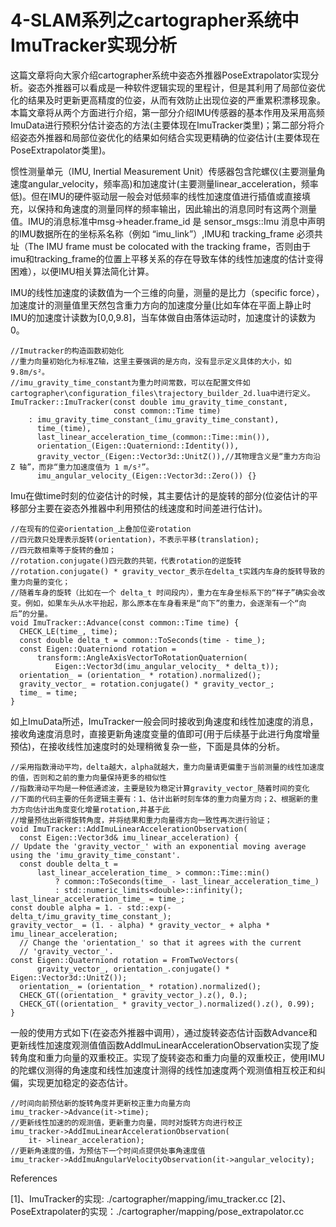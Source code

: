 # 4-SLAM系列之cartographer系统中ImuTracker实现分析

这篇文章将向大家介绍cartographer系统中姿态外推器PoseExtrapolator实现分析。姿态外推器可以看成是一种软件逻辑实现的里程计，但是其利用了局部位姿优化的结果及时更新更高精度的位姿，从而有效防止出现位姿的严重累积漂移现象。本篇文章将从两个方面进行介绍，第一部分介绍IMU传感器的基本作用及采用高频ImuData进行预积分估计姿态的方法(主要体现在ImuTracker类里)；第二部分将介绍姿态外推器和局部位姿优化的结果如何结合实现更精确的位姿估计(主要体现在PoseExtrapolator类里)。

惯性测量单元（IMU, Inertial Measurement Unit）传感器包含陀螺仪(主要测量角速度angular_velocity，频率高)和加速度计(主要测量linear_acceleration，频率低)。但在IMU的硬件驱动层一般会对低频率的线性加速度值进行插值或直接填充，以保持和角速度的测量同样的频率输出，因此输出的消息同时有这两个测量值。IMU的消息标准中msg->header.frame_id 是 sensor_msgs::Imu 消息中声明的IMU数据所在的坐标系名称（例如 “imu_link”）,IMU和 tracking_frame 必须共址（The IMU frame must be colocated with the tracking frame，否则由于imu和tracking_frame的位置上平移关系的存在导致车体的线性加速度的估计变得困难），以便IMU相关算法简化计算。

IMU的线性加速度的读数值为一个三维的向量，测量的是比力（specific force），加速度计的测量值里天然包含重力方向的加速度分量(比如车体在平面上静止时IMU的加速度计读数为[0,0,9.8]，当车体做自由落体运动时，加速度计的读数为0。

```
//Imutracker的构造函数初始化
//重力向量初始化为标准Z轴，这里主要强调的是方向，没有显示定义具体的大小，如9.8m/s²。
//imu_gravity_time_constant为重力时间常数，可以在配置文件如cartographer\configuration_files\trajectory_builder_2d.lua中进行定义。
ImuTracker::ImuTracker(const double imu_gravity_time_constant,
                       const common::Time time)
    : imu_gravity_time_constant_(imu_gravity_time_constant),
      time_(time),
      last_linear_acceleration_time_(common::Time::min()),
      orientation_(Eigen::Quaterniond::Identity()),
      gravity_vector_(Eigen::Vector3d::UnitZ()),//其物理含义是“重力方向沿 Z 轴”，而非“重力加速度值为 1 m/s²”。
      imu_angular_velocity_(Eigen::Vector3d::Zero()) {}
```

Imu在做time时刻的位姿估计的时候，其主要估计的是旋转的部分(位姿估计的平移部分主要在姿态外推器中利用预估的线速度和时间差进行估计)。

```
//在现有的位姿orientation_上叠加位姿rotation
//四元数只处理表示旋转(orientation)，不表示平移(translation);
//四元数相乘等于旋转的叠加；
//rotation.conjugate()四元数的共轭，代表rotation的逆旋转
//rotation.conjugate() * gravity_vector_表示在delta_t实践内车身的旋转导致的重力向量的变化；
//随着车身的旋转（比如在一个 delta_t 时间段内），重力在车身坐标系下的“样子”确实会改变。例如，如果车头从水平抬起，那么原本在车身看来是“向下”的重力，会逐渐有一个“向后”的分量。
void ImuTracker::Advance(const common::Time time) {
  CHECK_LE(time_, time);
  const double delta_t = common::ToSeconds(time - time_);
  const Eigen::Quaterniond rotation =
      transform::AngleAxisVectorToRotationQuaternion(
          Eigen::Vector3d(imu_angular_velocity_ * delta_t));
  orientation_ = (orientation_ * rotation).normalized();
  gravity_vector_ = rotation.conjugate() * gravity_vector_;
  time_ = time;
}
```

如上ImuData所述，ImuTracker一般会同时接收到角速度和线性加速度的消息，接收角速度消息时，直接更新角速度变量的值即可(用于后续基于此进行角度增量预估)，在接收线性加速度时的处理稍微复杂一些，下面是具体的分析。

```
//采用指数滑动平均，delta越大，alpha就越大，重力向量请更偏重于当前测量的线性加速度的值，否则和之前的重力向量保持更多的相似性
//指数滑动平均是一种低通滤波，主要是较为稳定计算gravity_vector_随着时间的变化
//下面的代码主要的任务逻辑主要有：1、估计出新时刻车体的重力向量方向；2、根据新的重力方向估计出角度变化增量rotation,并基于此
//增量预估出新得旋转角度，并将结果和重力向量得方向一致性再次进行验证；
void ImuTracker::AddImuLinearAccelerationObservation(
  const Eigen::Vector3d& imu_linear_acceleration) {
// Update the 'gravity_vector_' with an exponential moving average using the 'imu_gravity_time_constant'.
  const double delta_t =
      last_linear_acceleration_time_ > common::Time::min()
          ? common::ToSeconds(time_ - last_linear_acceleration_time_)
          : std::numeric_limits<double>::infinity();
last_linear_acceleration_time_ = time_;
const double alpha = 1. - std::exp(-delta_t/imu_gravity_time_constant_);
gravity_vector_ = (1. - alpha) * gravity_vector_ + alpha * imu_linear_acceleration;
  // Change the 'orientation_' so that it agrees with the current
  // 'gravity_vector_'.
const Eigen::Quaterniond rotation = FromTwoVectors(
      gravity_vector_, orientation_.conjugate() * Eigen::Vector3d::UnitZ());
  orientation_ = (orientation_ * rotation).normalized();
  CHECK_GT((orientation_ * gravity_vector_).z(), 0.);
  CHECK_GT((orientation_ * gravity_vector_).normalized().z(), 0.99);
}
```

一般的使用方式如下(在姿态外推器中调用），通过旋转姿态估计函数Advance和更新线性加速度观测值值函数AddImuLinearAccelerationObservation实现了旋转角度和重力向量的双重校正。实现了旋转姿态和重力向量的双重校正，使用IMU的陀螺仪测得的角速度和线性加速度计测得的线性加速度两个观测值相互校正和纠偏，实现更加稳定的姿态估计。

```
//时间向前预估新的旋转角度并更新校正重力向量方向
imu_tracker->Advance(it->time);
//更新线性加速的的观测值，更新重力向量，同时对旋转方向进行校正
imu_tracker->AddImuLinearAccelerationObservation(
    it- >linear_acceleration);
//更新角速度的值，为预估下一个时间点提供处事角速度值
imu_tracker->AddImuAngularVelocityObservation(it->angular_velocity);
```

References

[1]、ImuTracker的实现: ./cartographer/mapping/imu_tracker.cc
[2]、PoseExtrapolater的实现：./cartographer/mapping/pose_extrapolator.cc